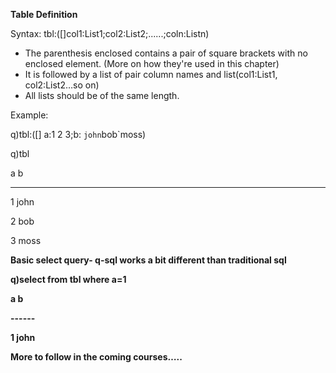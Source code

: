 **Table Definition**

Syntax:
 tbl:([]col1:List1;col2:List2;......;coln:Listn)

- The parenthesis enclosed contains a pair of square brackets with no enclosed element. (More on how they&#39;re used in this chapter)
- It is followed by a list of pair column names and list(col1:List1, col2:List2…so on)
- All lists should be of the same length.

Example:

q)tbl:([] a:1 2 3;b: `john`bob`moss)

q)tbl

a b

------

1 john

2 bob

3 moss

**Basic select query- q-sql works a bit different than traditional sql**

**q)select from tbl where a=1**

**a b**

**------**

**1 john**

**More to follow in the coming courses…..**